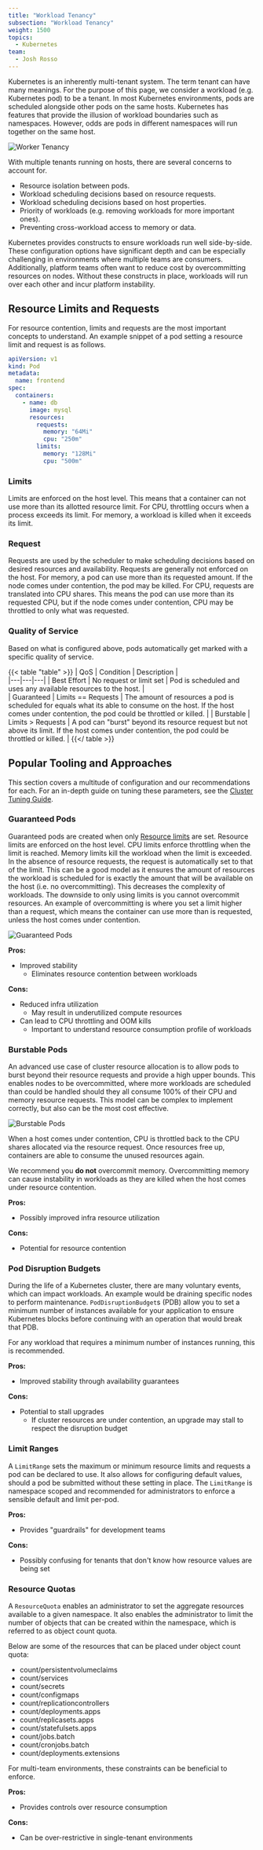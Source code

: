 ```yaml
---
title: "Workload Tenancy"
subsection: "Workload Tenancy"
weight: 1500
topics:
  - Kubernetes
team:
  - Josh Rosso
---
```


Kubernetes is an inherently multi-tenant system. The term tenant can
have many meanings. For the purpose of this page, we consider a workload (e.g.
Kubernetes pod) to be a tenant. In most Kubernetes environments, pods are
scheduled alongside other pods on the same hosts. Kubernetes has features that
provide the illusion of workload boundaries such as namespaces. However, odds
are pods in different namespaces will run together on the same host.

![Worker Tenancy](/images/guides/kubernetes/workload-tenancy/diagrams/k8s-workers-tenancy.png)

With multiple tenants running on hosts, there are several concerns to account
for.

- Resource isolation between pods.
- Workload scheduling decisions based on resource requests.
- Workload scheduling decisions based on host properties.
- Priority of workloads (e.g. removing workloads for more important ones).
- Preventing cross-workload access to memory or data.

Kubernetes provides constructs to ensure workloads run well side-by-side. These
configuration options have significant depth and can be especially challenging
in environments where multiple teams are consumers. Additionally, platform teams
often want to reduce cost by overcommitting resources on nodes. Without these
constructs in place, workloads will run over each other and incur platform
instability.

## Resource Limits and Requests

For resource contention, limits and requests are the most important concepts to
understand. An example snippet of a pod setting a resource limit and request is
as follows.

```yaml
apiVersion: v1
kind: Pod
metadata:
  name: frontend
spec:
  containers:
    - name: db
      image: mysql
      resources:
        requests:
          memory: "64Mi"
          cpu: "250m"
        limits:
          memory: "128Mi"
          cpu: "500m"
```

### Limits

Limits are enforced on the host level. This means that a container can not use
more than its allotted resource limit. For CPU, throttling occurs when a process
exceeds its limit. For memory, a workload is killed when it exceeds its limit.

### Request

Requests are used by the scheduler to make scheduling decisions based on desired
resources and availability. Requests are generally not enforced on the host. For
memory, a pod can use more than its requested amount. If the node comes under
contention, the pod may be killed. For CPU, requests are translated into CPU
shares. This means the pod can use more than its requested CPU, but if the node
comes under contention, CPU may be throttled to only what was requested.

### Quality of Service

Based on what is configured above, pods automatically get marked with a specific
quality of service.

{{< table "table" >}}
| QoS | Condition | Description |  
|---|---|---|
| Best Effort | No request or limit set | Pod is scheduled and uses any available resources to the host. |  
| Guaranteed | Limits == Requests | The amount of resources a pod is scheduled for equals what its able to consume on the host. If the host comes under contention, the pod could be throttled or killed. |
| Burstable | Limits > Requests | A pod can "burst" beyond its resource request but not above its limit. If the host comes under contention, the pod could be throttled or killed. |
{{</ table >}}

## Popular Tooling and Approaches

This section covers a multitude of configuration and our recommendations for
each. For an in-depth guide on tuning these parameters, see the [Cluster Tuning
Guide](../workload-tenancy-cluster-tuning).

### Guaranteed Pods

Guaranteed pods are created when only [Resource
limits](https://kubernetes.io/docs/concepts/configuration/manage-compute-resources-container/#how-pods-with-resource-limits-are-run)
are set. Resource limits are enforced on the host level. CPU limits enforce
throttling when the limit is reached. Memory limits kill the workload when the
limit is exceeded. In the absence of resource requests, the request is
automatically set to that of the limit. This can be a good model as it ensures
the amount of resources the workload is scheduled for is exactly the amount that
will be available on the host (i.e. no overcommitting). This decreases the
complexity of workloads. The downside to only using limits is you cannot
overcommit resources. An example of overcommitting is where you set a limit
higher than a request, which means the container can use more than is requested,
unless the host comes under contention.

![Guaranteed Pods](/images/guides/kubernetes/workload-tenancy/guaranteed-pods.png)

**Pros:**

- Improved stability
  - Eliminates resource contention between workloads

**Cons:**

- Reduced infra utilization
  - May result in underutilized compute resources
- Can lead to CPU throttling and OOM kills
  - Important to understand resource consumption profile of workloads

### Burstable Pods

An advanced use case of cluster resource allocation is to allow pods to burst
beyond their resource requests and provide a high upper bounds. This enables
nodes to be overcommitted, where more workloads are scheduled than could be
handled should they all consume 100% of their CPU and memory resource requests.
This model can be complex to implement correctly, but also can be the most cost
effective.

![Burstable Pods](/images/guides/kubernetes/workload-tenancy/burstable-pod.png)

When a host comes under contention, CPU is throttled back to the CPU shares
allocated via the resource request. Once resources free up, containers are able
to consume the unused resources again.

We recommend you **do not** overcommit memory. Overcommitting memory can cause
instability in workloads as they are killed when the host comes under resource
contention.

**Pros:**

- Possibly improved infra resource utilization

**Cons:**

- Potential for resource contention

### Pod Disruption Budgets

During the life of a Kubernetes cluster, there are many voluntary events, which
can impact workloads. An example would be draining specific nodes to perform
maintenance. `PodDisruptionBudget`s (PDB) allow you to set a minimum number of
instances available for your application to ensure Kubernetes blocks before
continuing with an operation that would break that PDB.

For any workload that requires a minimum number of instances running, this is
recommended.

**Pros:**

- Improved stability through availability guarantees

**Cons:**

- Potential to stall upgrades
  - If cluster resources are under contention, an upgrade may stall to respect
    the disruption budget

### Limit Ranges

A `LimitRange` sets the maximum or minimum resource limits and requests a pod
can be declared to use. It also allows for configuring default values, should a
pod be submitted without these setting in place. The `LimitRange` is namespace
scoped and recommended for administrators to enforce a sensible default and
limit per-pod.

**Pros:**

- Provides "guardrails" for development teams

**Cons:**

- Possibly confusing for tenants that don't know how resource values are being set

### Resource Quotas

A `ResourceQuota` enables an administrator to set the aggregate resources
available to a given namespace. It also enables the administrator to limit the
number of objects that can be created within the namespace, which is referred to
as object count quota.

Below are some of the resources that can be placed under object count quota:

- count/persistentvolumeclaims
- count/services
- count/secrets
- count/configmaps
- count/replicationcontrollers
- count/deployments.apps
- count/replicasets.apps
- count/statefulsets.apps
- count/jobs.batch
- count/cronjobs.batch
- count/deployments.extensions

For multi-team environments, these constraints can be beneficial to enforce.

**Pros:**

- Provides controls over resource consumption

**Cons:**

- Can be over-restrictive in single-tenant environments
